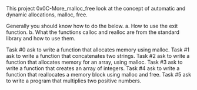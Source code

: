 This project 0x0C-More_malloc_free look at the concept of automatic and dynamic allocations, malloc, free.

Generally you should know how to do the below.
a. How to use the exit function.
b. What the functions calloc and realloc are from   the standard library and how to use them.

Task #0 ask to write a function that allocates memory using malloc.
Task #1 ask to write a function that concatenates two strings.
Task #2 ask to write a function that allocates memory for an array, using malloc.
Task #3 ask to write a function that creates an array of integers.
Task #4 ask to write a function that reallocates a memory block using malloc and free.
Task #5 ask to write a program that multiplies two positive numbers.